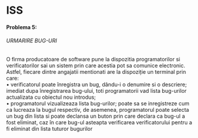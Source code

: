 # ISS

#### Problema 5:
###### URMARIRE BUG-URI
O firma producatoare de software pune la dispozitia programatorilor si verificatorilor sai un sistem
prin care acestia pot sa comunice electronic. Astfel, fiecare dintre angajatii mentionati are la dispoziție
un terminal prin care:\
• verificatorul poate înregistra un bug, dându-i o denumire si o descriere; imediat dupa
înregistrarea bug-ului, toti programatorii vad lista bug-urilor actualizata cu obiectul nou
introdus;\
• programatorul vizualizeaza lista bug-urilor; poate sa se inregistreze cum ca lucreaza la bugul respectiv, 
de asemenea, programatorul poate selecta un bug din lista si poate declansa un buton prin care declara ca bug-ul a fost eliminat, 
caz în care bug-ul asteapta verificarea verificatorului pentru a fi eliminat din lista tuturor bugurilor

